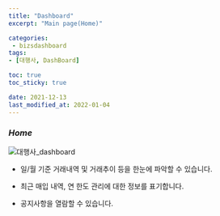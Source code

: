 ```yaml
---
title: "Dashboard"
excerpt: "Main page(Home)"

categories: 
 - bizsdashboard
tags:
- [대행사, DashBoard]

toc: true
toc_sticky: true

date: 2021-12-13
last_modified_at: 2022-01-04
---
```

### *Home*
![대행사_dashboard](https://user-images.githubusercontent.com/95394003/157810818-9f3911e2-4603-47d8-9d10-a8701192d226.jpeg)
<br>


- 일/월 기준 거래내역 및 거래추이 등을 한눈에 파악할 수 있습니다.

- 최근 매입 내역, 연 한도 관리에 대한 정보를 표기합니다.

- 공지사항을 열람할 수 있습니다.
